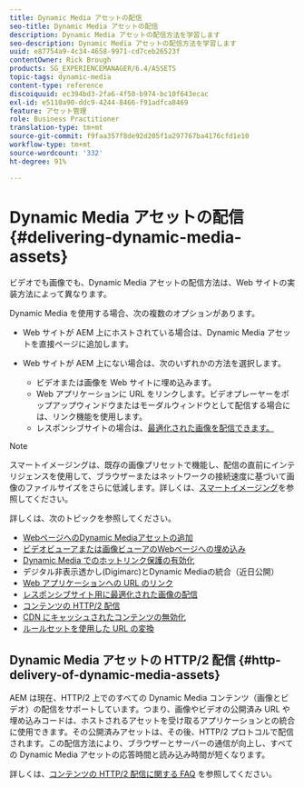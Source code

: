```yaml
---
title: Dynamic Media アセットの配信
seo-title: Dynamic Media アセットの配信
description: Dynamic Media アセットの配信方法を学習します
seo-description: Dynamic Media アセットの配信方法を学習します
uuid: e87754a9-4c34-4658-9971-cd7ceb26523f
contentOwner: Rick Brough
products: SG_EXPERIENCEMANAGER/6.4/ASSETS
topic-tags: dynamic-media
content-type: reference
discoiquuid: ec394bd3-2fa6-4f50-b974-bc10f643ecac
exl-id: e5110a90-ddc9-4244-8466-f91adfca8469
feature: アセット管理
role: Business Practitioner
translation-type: tm+mt
source-git-commit: f9faa357f8de92d205f1a297767ba4176cfd1e10
workflow-type: tm+mt
source-wordcount: '332'
ht-degree: 91%

---
```


# Dynamic Media アセットの配信 {#delivering-dynamic-media-assets}

ビデオでも画像でも、Dynamic Media アセットの配信方法は、Web サイトの実装方法によって異なります。

Dynamic Media を使用する場合、次の複数のオプションがあります。

* Web サイトが AEM 上にホストされている場合は、Dynamic Media アセットを直接ページに追加します。
* Web サイトが AEM 上にない場合は、次のいずれかの方法を選択します。

   * ビデオまたは画像を Web サイトに埋め込みます。
   * Web アプリケーションに URL をリンクします。ビデオプレーヤーをポップアップウィンドウまたはモーダルウィンドウとして配信する場合には、リンク機能を使用します。
   * レスポンシブサイトの場合は、[最適化された画像を配信できます。](responsive-site.md)

>[!NOTE]
>
>スマートイメージングは、既存の画像プリセットで機能し、配信の直前にインテリジェンスを使用して、ブラウザーまたはネットワークの接続速度に基づいて画像のファイルサイズをさらに低減します。詳しくは、[スマートイメージング](imaging-faq.md)を参照してください。

詳しくは、次のトピックを参照してください。

* [WebページへのDynamic Mediaアセットの追加](adding-dynamic-media-assets-to-pages.md)
* [ビデオビューアまたは画像ビューアのWebページへの埋め込み](embed-code.md)
* [Dynamic Media でのホットリンク保護の有効化](https://experienceleague.adobe.com/docs/experience-manager-64/assets/dynamic/hotlink-protection.html?lang=ja#dynamic)
* デジタル非表示透かし(Digimarc)とDynamic Mediaの統合（近日公開）
* [Web アプリケーションへの URL のリンク](linking-urls-to-yourwebapplication.md)
* [レスポンシブサイト用に最適化された画像の配信](responsive-site.md)
* [コンテンツの HTTP/2 配信](http2.md)
* [CDN にキャッシュされたコンテンツの無効化](invalidate-cdn-cached-content.md)
* [ルールセットを使用した URL の変換](using-rulesets-to-transform-urls.md)

## Dynamic Media アセットの HTTP/2 配信 {#http-delivery-of-dynamic-media-assets}

AEM は現在、HTTP/2 上でのすべての Dynamic Media コンテンツ（画像とビデオ）の配信をサポートしています。つまり、画像やビデオの公開済み URL や埋め込みコードは、ホストされるアセットを受け取るアプリケーションとの統合に使用できます。その公開済みアセットは、その後、HTTP/2 プロトコルで配信されます。この配信方法により、ブラウザーとサーバーの通信が向上し、すべての Dynamic Media アセットの応答時間と読み込み時間が短くなります。

詳しくは、[コンテンツの HTTP/2 配信に関する FAQ](/help/sites-administering/scene7-http2faq.md) を参照してください。

